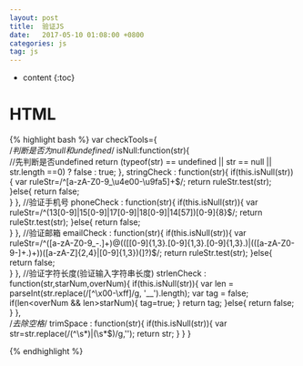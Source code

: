 ```yaml
---
layout: post
title:  验证JS
date:   2017-05-10 01:08:00 +0800
categories: js
tag: js
---
```


* content
{:toc}


HTML
====================================
{% highlight bash %}
var  checkTools={       
            /*判断是否为null和undefined*/
            isNull:function(str){       
                //先判断是否undefined
                return (typeof(str) == undefined || str == null || str.length ==0) ? false : true;
            },
            stringCheck : function(str){
                    if(this.isNull(str)){
                        var ruleStr=/^[a-zA-Z0-9_\u4e00-\u9fa5]+$/;
                        return ruleStr.test(str);   
                    }else{
                            return false;   
                    }
            },
            //验证手机号
             phoneCheck : function(str){
                if(this.isNull(str)){
                    var ruleStr=/^(13[0-9]|15[0-9]|17[0-9]|18[0-9]|14[57])[0-9]{8}$/;
                    return ruleStr.test(str);
                }else{
                            return false;   
                }
            },
        //验证邮箱
         emailCheck : function(str){
            if(this.isNull(str)){
                var ruleStr=/^([a-zA-Z0-9_\-\.]+)@((\[[0-9]{1,3}\.[0-9]{1,3}\.[0-9]{1,3}\.)|(([a-zA-Z0-9\-]+\.)+))([a-zA-Z]{2,4}|[0-9]{1,3})(\]?)$/;
                return ruleStr.test(str);
            }else{
                        return false;   
            }
        },
        //验证字符长度(验证输入字符串长度)
         strlenCheck : function(str,starNum,overNum){
                if(this.isNull(str)){
                    var len = parseInt(str.replace(/[^\x00-\xff]/g, '__').length);
                    var tag = false;
                    if(len<overNum && len>starNum){
                        tag=true;
                    }
                    return tag;
                }else{
                        return false;   
                }
        },      
        /*去除空格*/
        trimSpace : function(str){
            if(this.isNull(str)){
                var str=str.replace(/(^\s*)|(\s*$)/g,'');
                return str;
            }
        }
}

{% endhighlight %}





